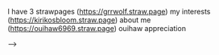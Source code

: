 I have 3 strawpages
(https://grrwolf.straw.page) my interests (https://kirikosbloom.straw.page) about me (https://ouihaw6969.straw.page) ouihaw appreciation














-->
